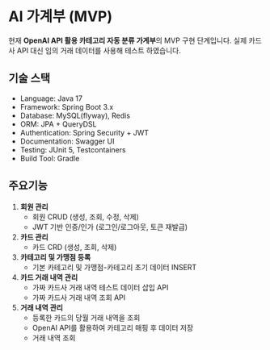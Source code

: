 # AI 가계부 (MVP)

현재 **OpenAI API 활용 카테고리 자동 분류 가계부**의 MVP 구현 단계입니다.
실제 카드사 API 대신 임의 거래 데이터를 사용해 테스트 하였습니다.

## 기술 스택
- Language: Java 17
- Framework: Spring Boot 3.x
- Database: MySQL(flyway), Redis
- ORM: JPA + QueryDSL
- Authentication: Spring Security + JWT
- Documentation: Swagger UI
- Testing: JUnit 5, Testcontainers
- Build Tool: Gradle

## 주요기능
1. **회원 관리**
    - 회원 CRUD (생성, 조회, 수정, 삭제)
    - JWT 기반 인증/인가 (로그인/로그아웃, 토큰 재발급)
2. **카드 관리**
    - 카드 CRD (생성, 조회, 삭제)
3. **카테고리 및 가맹점 등록**
    - 기본 카테고리 및 가맹점-카테고리 초기 데이터 INSERT
4. **카드 거래 내역 관리**
    - 가짜 카드사 거래 내역 테스트 데이터 삽입 API
    - 가짜 카드사 거래 내역 조회 API
5. **거래 내역 관리**
    - 등록한 카드의 당월 거래 내역을 조회
    - OpenAI API를 활용하여 카테고리 매핑 후 데이터 저장
    - 거래 내역 조회
